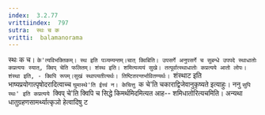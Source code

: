 ```yaml
---
index:  3.2.77
vrittiindex:  797
sutra:  स्थः च क
vritti:  balamanorama 
---
```


स्थः क च। `के'त्यविभक्तिकम्। स्थ इति पञ्यम्यन्तम्।चात् क्विबिति। उपसर्गे अनुपसर्गे च सुबन्धे उपपदे स्थाधातोः कप्रत्ययः स्यात्, क्विप् चेति फलितम्। शंस्थ इति। शमित्यव्ययं सुखे। तत्पूर्वात्स्थाधातोः कप्रत्यये आतो लोपः। शंस्था इति, - क्विपि रूपम्।सुखं स्थापयतीत्यर्थः। तिष्टितरन्तर्भावितण्यर्थः। `शंस्थाट इति भाष्यप्रयोगात्पृषोदरादित्वाच्च `घुमास्थे'ति ईत्त्वं न। केचित्तु `क चे'ति चकाराद्विजेवानुकृष्यते इत्याहुः। ननु `सुपि स्थः' इति कप्रत्यये `क्विप् चे'ति क्विपि च सिद्धे किमर्थमिदमित्यत आह-- शमिधातोरित्यचमिति। अन्यथा धातुग्रहणसामर्थ्यात्कृञो हेत्वादिषु ट

